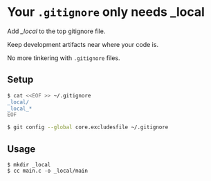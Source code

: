 # Your `.gitignore` only needs _local

Add *_local* to the top gitignore file.

Keep development artifacts near where your code is.

No more tinkering with `.gitignore` files.

## Setup


```sh
$ cat <<EOF >> ~/.gitignore
_local/
_local_*
EOF

$ git config --global core.excludesfile ~/.gitignore
```
  
## Usage

```
$ mkdir _local
$ cc main.c -o _local/main
```
